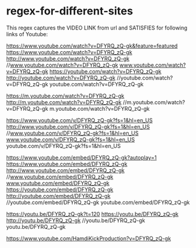 # regex-for-different-sites

 This regex captures the VIDEO LINK from url and SATISFIES for following links of Youtube:

https://www.youtube.com/watch?v=DFYRQ_zQ-gk&feature=featured
https://www.youtube.com/watch?v=DFYRQ_zQ-gk
http://www.youtube.com/watch?v=DFYRQ_zQ-gk
//www.youtube.com/watch?v=DFYRQ_zQ-gk
www.youtube.com/watch?v=DFYRQ_zQ-gk
https://youtube.com/watch?v=DFYRQ_zQ-gk
http://youtube.com/watch?v=DFYRQ_zQ-gk
//youtube.com/watch?v=DFYRQ_zQ-gk
youtube.com/watch?v=DFYRQ_zQ-gk

https://m.youtube.com/watch?v=DFYRQ_zQ-gk
http://m.youtube.com/watch?v=DFYRQ_zQ-gk
//m.youtube.com/watch?v=DFYRQ_zQ-gk
m.youtube.com/watch?v=DFYRQ_zQ-gk

https://www.youtube.com/v/DFYRQ_zQ-gk?fs=1&hl=en_US
http://www.youtube.com/v/DFYRQ_zQ-gk?fs=1&hl=en_US
//www.youtube.com/v/DFYRQ_zQ-gk?fs=1&hl=en_US
www.youtube.com/v/DFYRQ_zQ-gk?fs=1&hl=en_US
youtube.com/v/DFYRQ_zQ-gk?fs=1&hl=en_US

https://www.youtube.com/embed/DFYRQ_zQ-gk?autoplay=1
https://www.youtube.com/embed/DFYRQ_zQ-gk
http://www.youtube.com/embed/DFYRQ_zQ-gk
//www.youtube.com/embed/DFYRQ_zQ-gk
www.youtube.com/embed/DFYRQ_zQ-gk
https://youtube.com/embed/DFYRQ_zQ-gk
http://youtube.com/embed/DFYRQ_zQ-gk
//youtube.com/embed/DFYRQ_zQ-gk
youtube.com/embed/DFYRQ_zQ-gk

https://youtu.be/DFYRQ_zQ-gk?t=120
https://youtu.be/DFYRQ_zQ-gk
http://youtu.be/DFYRQ_zQ-gk
//youtu.be/DFYRQ_zQ-gk
youtu.be/DFYRQ_zQ-gk

https://www.youtube.com/HamdiKickProduction?v=DFYRQ_zQ-gk 



